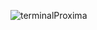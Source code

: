 
                                                                                                           
![terminalProxima](https://github.com/user-attachments/assets/b574dc1d-f606-4396-80a6-6235bae41167)
